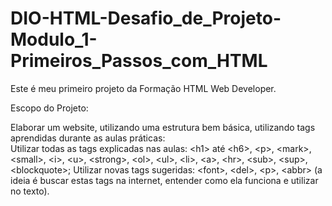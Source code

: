 # DIO-HTML-Desafio_de_Projeto-Modulo_1-Primeiros_Passos_com_HTML

Este é meu primeiro projeto da Formação HTML Web Developer.

<p>Escopo do Projeto:</p>
<p>Elaborar um website, utilizando uma estrutura bem básica, utilizando tags aprendidas durante as aulas práticas:<br>
Utilizar todas as tags explicadas nas aulas: &lt;h1&gt; até &lt;h6&gt;, &lt;p&gt;, &lt;mark&gt;, &lt;small&gt;, &lt;i&gt;, &lt;u&gt;, &lt;strong&gt;, &lt;ol&gt;, &lt;ul&gt;, &lt;li&gt;, &lt;a&gt;, &lt;hr&gt;, &lt;sub&gt;, &lt;sup&gt;, &lt;blockquote&gt;;
Utilizar novas tags sugeridas: &lt;font&gt;, &lt;del&gt;, &lt;p&gt;, &lt;abbr&gt; (a ideia é buscar estas tags na internet, entender como ela funciona e utilizar no texto).</p>
